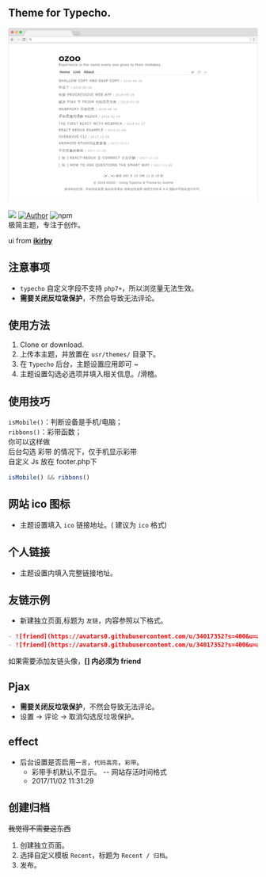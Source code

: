 ## Theme for Typecho.

![preView](https://raw.githubusercontent.com/shiyiya/Plain/master/screenshot.png)

![](https://img.shields.io/badge/Theme-%40Typecho-brightgreen.svg)
[![Author](https://img.shields.io/badge/Author-me-brightgreen.svg)](https://runtua.cn.com)
![npm](https://img.shields.io/npm/l/express.svg)  
极简主题，专注于创作。

ui from **[ikirby](https://ikirby.me/)**

## 注意事项

- `typecho` 自定义字段不支持 `php7+`，所以浏览量无法生效。
- **需要关闭反垃圾保护**，不然会导致无法评论。

## 使用方法

1.  Clone or download.
2.  上传本主题，并放置在 `usr/themes/` 目录下。
3.  在 `Typecho` 后台，主题设置应用即可 ~
4.  主题设置勾选必选项并填入相关信息。/滑稽。


## 使用技巧

`isMobile()`：判断设备是手机/电脑；  
`ribbons()`：彩带函数；  
你可以这样做  
后台勾选 彩带 的情况下，仅手机显示彩带  
自定义 Js 放在 footer.php下
```javascript
isMobile() && ribbons()
```


## 网站 ico 图标

- 主题设置填入 `ico` 链接地址。( 建议为 `ico` 格式)

## 个人链接

- 主题设置内填入完整链接地址。

## 友链示例

- 新建独立页面,标题为 `友链`，内容参照以下格式。

```markdown
- ![friend](https://avatars0.githubusercontent.com/u/34017352?s=400&u=a06f4ca3cebd399527f469c9ce1c9d5486b0a406&v=4)[Google](https://Google.com)
- ![friend](https://avatars0.githubusercontent.com/u/34017352?s=400&u=a06f4ca3cebd399527f469c9ce1c9d5486b0a406&v=4)[Godme: 无非是一个不可知的背负](https://www.runtua.cn)
```

如果需要添加友链头像，**[] 内必须为 friend**

## Pjax

- **需要关闭反垃圾保护**，不然会导致无法评论。
- 设置 -> 评论 -> 取消勾选反垃圾保护。

## effect

- 后台设置是否启用`一言`，`代码高亮`，`彩带`。
  - 彩带手机默认不显示。
    -- 网站存活时间格式
  - 2017/11/02 11:31:29

## 创建归档

~~我觉得不需要这东西~~

1.  创建独立页面。
2.  选择自定义模板 `Recent`，标题为 `Recent / 归档`。
3.  发布。
